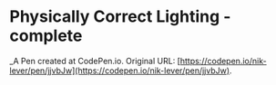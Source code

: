 # Physically Correct Lighting - complete
 _A Pen created at CodePen.io. Original URL: [https://codepen.io/nik-lever/pen/jjvbJw](https://codepen.io/nik-lever/pen/jjvbJw).

 